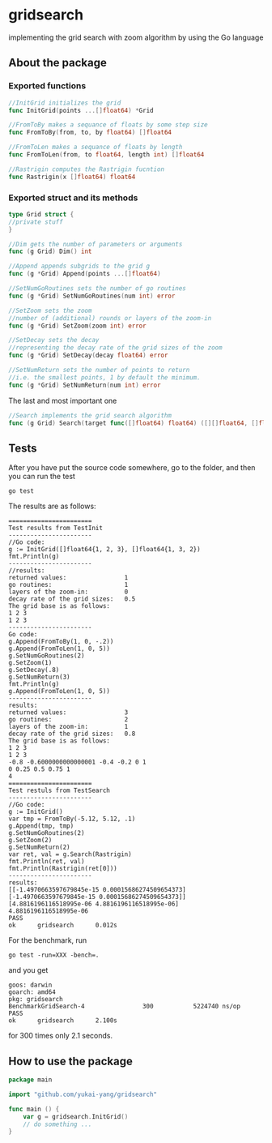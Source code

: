 # gridsearch
implementing the grid search with zoom algorithm by using the Go language

## About the package

### Exported functions

```go
//InitGrid initializes the grid
func InitGrid(points ...[]float64) *Grid
```

```go
//FromToBy makes a sequance of floats by some step size
func FromToBy(from, to, by float64) []float64
```

```go
//FromToLen makes a sequance of floats by length
func FromToLen(from, to float64, length int) []float64
```

```go
//Rastrigin computes the Rastrigin fucntion
func Rastrigin(x []float64) float64
```

### Exported struct and its methods

```go
type Grid struct {
//private stuff
}
```

```go
//Dim gets the number of parameters or arguments
func (g Grid) Dim() int
```

```go
//Append appends subgrids to the grid g
func (g *Grid) Append(points ...[]float64)
```

```go
//SetNumGoRoutines sets the number of go routines
func (g *Grid) SetNumGoRoutines(num int) error
```

```go
//SetZoom sets the zoom
//number of (additional) rounds or layers of the zoom-in
func (g *Grid) SetZoom(zoom int) error
```

```go
//SetDecay sets the decay
//representing the decay rate of the grid sizes of the zoom
func (g *Grid) SetDecay(decay float64) error
```

```go
//SetNumReturn sets the number of points to return
//i.e. the smallest points, 1 by default the minimum.
func (g *Grid) SetNumReturn(num int) error
```

The last and most important one
```go
//Search implements the grid search algorithm
func (g Grid) Search(target func([]float64) float64) ([][]float64, []float64)
```


## Tests
After you have put the source code somewhere, go to the folder, and then you can run the test
```
go test
```

The results are as follows:

```
=======================
Test results from TestInit
-----------------------
//Go code:
g := InitGrid([]float64{1, 2, 3}, []float64{1, 3, 2})
fmt.Println(g)
-----------------------
//results:
returned values:                1
go routines:                    1
layers of the zoom-in:          0
decay rate of the grid sizes:   0.5
The grid base is as follows:
1 2 3 
1 2 3 
-----------------------
Go code:
g.Append(FromToBy(1, 0, -.2))
g.Append(FromToLen(1, 0, 5))
g.SetNumGoRoutines(2)
g.SetZoom(1)
g.SetDecay(.8)
g.SetNumReturn(3)
fmt.Println(g)
g.Append(FromToLen(1, 0, 5))
-----------------------
results:
returned values:                3
go routines:                    2
layers of the zoom-in:          1
decay rate of the grid sizes:   0.8
The grid base is as follows:
1 2 3 
1 2 3 
-0.8 -0.6000000000000001 -0.4 -0.2 0 1 
0 0.25 0.5 0.75 1 
4
=======================
Test restuls from TestSearch
-----------------------
//Go code:
g := InitGrid()
var tmp = FromToBy(-5.12, 5.12, .1)
g.Append(tmp, tmp)
g.SetNumGoRoutines(2)
g.SetZoom(2)
g.SetNumReturn(2)
var ret, val = g.Search(Rastrigin)
fmt.Println(ret, val)
fmt.Println(Rastrigin(ret[0]))
-----------------------
results:
[[-1.4970663597679845e-15 0.00015686274509654373] [-1.4970663597679845e-15 0.00015686274509654373]] [4.8816196116518995e-06 4.8816196116518995e-06]
4.8816196116518995e-06
PASS
ok      gridsearch      0.012s
```

For the benchmark, run
```
go test -run=XXX -bench=.
```

and you get
```
goos: darwin
goarch: amd64
pkg: gridsearch
BenchmarkGridSearch-4                300           5224740 ns/op
PASS
ok      gridsearch      2.100s
```
for 300 times only 2.1 seconds.

## How to use the package

```go
package main

import "github.com/yukai-yang/gridsearch"

func main () {
    var g = gridsearch.InitGrid()
    // do something ...
}
````
